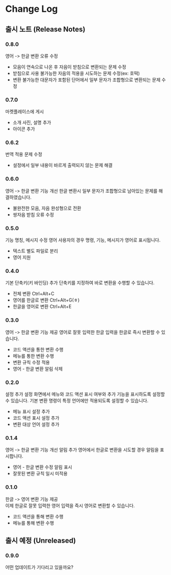 # Change Log

## 출시 노트 (Release Notes)

### 0.8.0
영어 -> 한글 변환 오류 수정
- 모음이 연속으로 나온 후 자음이 받침으로 변환되는 문제 수정
- 받침으로 사용 불가능한 자음의 적용을 시도하는 문제 수정(ex: 호떡)
- 변환 불가능한 대문자가 포함된 단어에서 일부 문자가 조합형으로 변환되는 문제 수정

### 0.7.0
마켓플레이스에 게시
- 소개 사진, 설명 추가
- 아이콘 추가

### 0.6.2
번역 적용 문제 수정
- 설정에서 일부 내용이 바르게 출력되지 않는 문제 해결

### 0.6.0
영어 -> 한글 변환 기능 개선
한글 변환시 일부 문자가 조합형으로 남아있는 문제를 해결하였습니다.
- 불완전한 모음, 자음 완성형으로 전환
- 쌍자음 받침 오류 수정

### 0.5.0
기능 명칭, 메시지 수정
영어 사용자의 경우 명령, 기능, 메시지가 영어로 표시됩니다.
- 텍스트 별도 파일로 분리
- 영어 지원


### 0.4.0
기본 단축키(키 바인딩) 추가
단축키를 지정하여 바로 변환을 수행할 수 있습니다.
- 전체 변환 Ctrl+Alt+C
- 영어를 한글로 변환 Ctrl+Alt+G(ㅎ)
- 한글을 영어로 변환 Ctrl+Alt+E

### 0.3.0
영어 -> 한글 변환 기능 제공
영어로 잘못 입력한 한글 입력을 한글로 즉시 변환할 수 있습니다.
- 코드 액션을 통한 변환 수행
- 메뉴를 통한 변환 수행
- 변환 규칙 수정 적용
- 영어 - 한글 변환 알림 삭제

### 0.2.0
설정 추가
설정 화면에서 메뉴와 코드 액션 표시 여부와 추가 기능을 표시하도록 설정할 수 있습니다. 기본 변환 명령이 특정 언어에만 적용되도록 설정할 수 있습니다.
- 메뉴 표시 설정 추가
- 코드 액션 표시 설정 추가
- 변환 대상 언어 설정 추가

### 0.1.4
영어 -> 한글 변환 기능 개선 알림 추가
영어에서 한글로 변환을 시도할 경우 알림을 표시합니다.
- 영어 - 한글 변환 수정 알림 표시
- 잘못된 변환 규칙 일시 미적용

### 0.1.0
한글 -> 영어 변환 기능 제공  
이제 한글로 잘못 입력한 영어 입력을 즉시 영어로 변환할 수 있습니다.
- 코드 액션을 통해 변환 수행
- 메뉴를 통해 변환 수행

## 출시 예정 (Unreleased)

### 0.9.0
어떤 업데이트가 기다리고 있을까요?